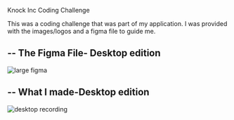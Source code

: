 Knock Inc Coding Challenge

This was a coding challenge that was part of my application. I was provided with the images/logos and a figma file to guide me. 

--
The Figma File- Desktop edition
--
![large figma](https://github.com/AangBel/OnePageHonour/assets/119378254/c6a24822-dc0c-4cd6-b2f7-cb9d02ee60cc)

--
What I made-Desktop edition
--

![desktop recording ](https://github.com/AangBel/OnePageHonour/assets/119378254/54b75dcf-12ac-4b91-bca6-a5e2b38190a9)
